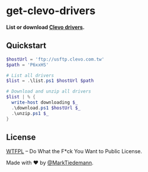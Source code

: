 # get-clevo-drivers

**List or download [Clevo drivers](http://www.clevo.com/en/e-services/Download/default.asp).**

## Quickstart

```powershell
$hostUrl = 'ftp://usftp.clevo.com.tw'
$path = 'P6xxHS'

# List all drivers
$list = .\list.ps1 $hostUrl $path

# Download and unzip all drivers
$list | % {
  write-host downloading $_
  .\download.ps1 $hostUrl $_
  .\unzip.ps1 $_
}
```

## License

[WTFPL](http://www.wtfpl.net/) – Do What the F*ck You Want to Public License.

Made with :heart: by [@MarkTiedemann](https://twitter.com/MarkTiedemannDE).